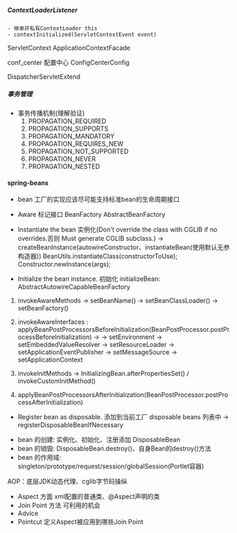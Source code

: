 ##### ContextLoaderListener
    - 继承并私有ContextLoader this
    - contextInitialized(ServletContextEvent event)
    
ServletContext
ApplicationContextFacade

conf_center 配置中心 ConfigCenterConfig

DispatcherServletExtend

##### 事务管理
- 事务传播机制(理解验证)
    1. PROPAGATION_REQUIRED
    2. PROPAGATION_SUPPORTS
    3. PROPAGATION_MANDATORY
    4. PROPAGATION_REQUIRES_NEW
    5. PROPAGATION_NOT_SUPPORTED
    6. PROPAGATION_NEVER
    7. PROPAGATION_NESTED
    
    

#### spring-beans
- bean 工厂的实现应该尽可能支持标准bean的生命周期接口
- Aware 标记接口 BeanFactory AbstractBeanFactory


- Instantiate the bean 实例化(Don't override the class with CGLIB if no overrides.否则 Must generate CGLIB subclass.)
-> createBeanInstance(autowireConstructor、instantiateBean(使用默认无参构造器))
BeanUtils.instantiateClass(constructorToUse); Constructor.newInstance(args);

- Initialize the bean instance. 初始化
 initializeBean: AbstractAutowireCapableBeanFactory
1. invokeAwareMethods
-> setBeanName()
-> setBeanClassLoader()
-> setBeanFactory()

2. invokeAwareInterfaces
: applyBeanPostProcessorsBeforeInitialization(BeanPostProcessor.postProcessBeforeInitialization) -> 
-> setEnvironment
-> setEmbeddedValueResolver
-> setResourceLoader
-> setApplicationEventPublisher
-> setMessageSource
-> setApplicationContext

3. invokeInitMethods
-> InitializingBean.afterPropertiesSet() / invokeCustomInitMethod()
4. applyBeanPostProcessorsAfterInitialization(BeanPostProcessor.postProcessAfterInitialization)

- Register bean as disposable. 添加到当前工厂 disposable beans 列表中
-> registerDisposableBeanIfNecessary

* bean 的创建:
实例化、初始化、注册添加 DisposableBean
* bean 的销毁:
DisposableBean.destroy()、自身Bean的destroy()方法
* bean 的作用域:
singleton/prototype/request/session/globalSession(Portlet容器)

AOP：底层JDK动态代理、cglib字节码操纵
- Aspect 方面 xml配置的普通类、@Aspect声明的类
- Join Point 方法 可利用的机会
- Advice 
- Pointcut 定义Aspect被应用到哪些Join Point